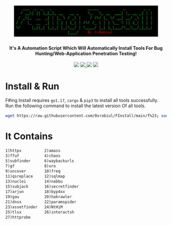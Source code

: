 <h1 align="center">
  <br>
  <a href="/logo.png"><img src="logo.png" widthh= alt="F#ing Install"></a>
</h1>

<h4 align="center">It's A Automation Script Which Will Automatically Install Tools For Bug Hunting/Web-Application Penetration Testing!</h4>


<p align="center">
<img src="https://img.shields.io/badge/Version-1.1-brightgreen">
<a href="https://github.com/0xrobiul/FInstall/issues">
<img src="https://img.shields.io/github/issues-raw/0xrobiul/FInstall">
</a>
<a href="https://0xrobiul.me"><img src="https://img.shields.io/badge/Find%20Me-0xrobiul.me-red"></a>
<a href="https://twitter.com/0xrobiul"><img src="https://img.shields.io/twitter/follow/0xrobiul.svg?logo=twitter"></a>
</p>
      

# Install & Run

F#ing Install requires `go1.17`, `cargo` & `pip3` to install all tools successfully. Run the following command to install the latest version Of all tools.

```sh
wget https://raw.githubusercontent.com/0xrobiul/FInstall/main/f%23; sudo bash f#
```
# It Contains

```console
1)httpx          2)amass
3)ffuf           4)chaos
5)subfinder      6)waybackurls
7)gf             8)uro
9)uncover        10)freq
11)qsreplace     12)sqlmap
13)nuclei        14)nabbu
15)subjack       16)secretfinder
17)arjun         18)byp4xx
19)gau           20)hakrawler
21)dnsx          22)paramspider
23)assetfinder   24)NtHiM
25)tlsx          26)interactsh
27)httprobe
```
